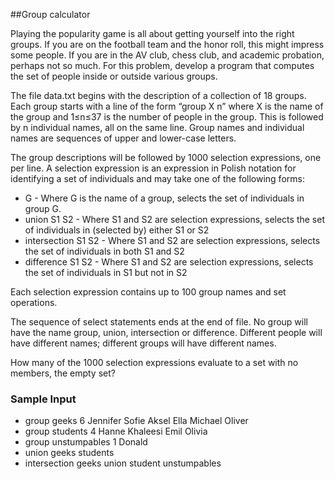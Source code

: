 ##Group calculator

Playing the popularity game is all about getting yourself into the right groups. If you are on the football team and the honor roll, this might impress some people. If you are in the AV club, chess club, and academic probation, perhaps not so much. For this problem, develop a program that computes the set of people inside or outside various groups.

The file data.txt begins with the description of a collection of 18 groups. Each group starts with a line of the form “group X n” where X is the name of the group and 1≤n≤37 is the number of people in the group. This is followed by n individual names, all on the same line. Group names and individual names are sequences of upper and lower-case letters.

The group descriptions will be followed by 1000 selection expressions, one per line. A selection expression is an expression in Polish notation for identifying a set of individuals and may take one of the following forms:

* G - Where G is the name of a group, selects the set of individuals in group G.
* union S1 S2 - Where S1 and S2 are selection expressions, selects the set of individuals in (selected by) either S1 or S2
* intersection S1 S2 - Where S1 and S2 are selection expressions, selects the set of individuals in both S1 and S2
* difference S1 S2 - Where S1 and S2 are selection expressions, selects the set of individuals in S1 but not in S2

Each selection expression contains up to 100 group names and set operations.

The sequence of select statements ends at the end of file. No group will have the name group, union, intersection or difference. Different people will have different names; different groups will have different names.

How many of the 1000 selection expressions evaluate to a set with no members, the empty set?

### Sample Input

*  group geeks 6 Jennifer Sofie Aksel Ella Michael Oliver
*  group students 4 Hanne Khaleesi Emil Olivia
*  group unstumpables 1 Donald
*  union geeks students
*  intersection geeks union student unstumpables
